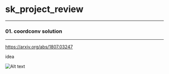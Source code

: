 # sk_project_review

---------------------------------------

### 01. coordconv solution

---------------------------------------

https://arxiv.org/abs/1807.03247



idea 



![Alt text](sk_project/img/coord1.png)
